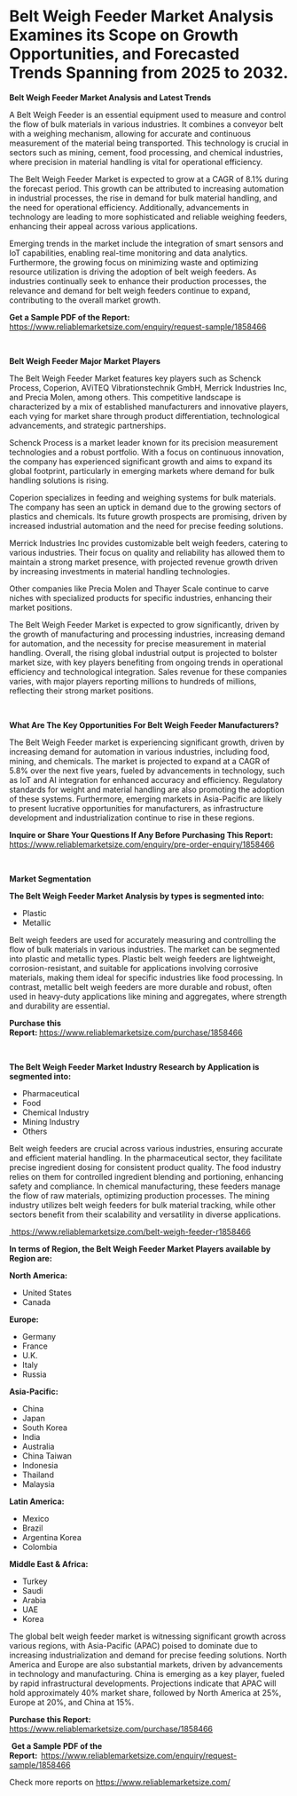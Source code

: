 <p><h1>Belt Weigh Feeder Market Analysis Examines its Scope on Growth Opportunities, and Forecasted Trends Spanning from 2025 to 2032.</h1></p><p><strong>Belt Weigh Feeder Market Analysis and Latest Trends</strong></p>
<p><p>A Belt Weigh Feeder is an essential equipment used to measure and control the flow of bulk materials in various industries. It combines a conveyor belt with a weighing mechanism, allowing for accurate and continuous measurement of the material being transported. This technology is crucial in sectors such as mining, cement, food processing, and chemical industries, where precision in material handling is vital for operational efficiency.</p><p>The Belt Weigh Feeder Market is expected to grow at a CAGR of 8.1% during the forecast period. This growth can be attributed to increasing automation in industrial processes, the rise in demand for bulk material handling, and the need for operational efficiency. Additionally, advancements in technology are leading to more sophisticated and reliable weighing feeders, enhancing their appeal across various applications. </p><p>Emerging trends in the market include the integration of smart sensors and IoT capabilities, enabling real-time monitoring and data analytics. Furthermore, the growing focus on minimizing waste and optimizing resource utilization is driving the adoption of belt weigh feeders. As industries continually seek to enhance their production processes, the relevance and demand for belt weigh feeders continue to expand, contributing to the overall market growth.</p></p>
<p><strong>Get a Sample PDF of the Report:&nbsp;</strong> <a href="https://www.reliablemarketsize.com/enquiry/request-sample/1858466?utm_campaign=3199&utm_medium=2&utm_source=Github&utm_content=ia&utm_term=11042025&utm_id=belt-weigh-feeder">https://www.reliablemarketsize.com/enquiry/request-sample/1858466</a></p>
<p>&nbsp;</p>
<p><strong>Belt Weigh Feeder Major Market Players</strong></p>
<p><p>The Belt Weigh Feeder Market features key players such as Schenck Process, Coperion, AViTEQ Vibrationstechnik GmbH, Merrick Industries Inc, and Precia Molen, among others. This competitive landscape is characterized by a mix of established manufacturers and innovative players, each vying for market share through product differentiation, technological advancements, and strategic partnerships.</p><p>Schenck Process is a market leader known for its precision measurement technologies and a robust portfolio. With a focus on continuous innovation, the company has experienced significant growth and aims to expand its global footprint, particularly in emerging markets where demand for bulk handling solutions is rising.</p><p>Coperion specializes in feeding and weighing systems for bulk materials. The company has seen an uptick in demand due to the growing sectors of plastics and chemicals. Its future growth prospects are promising, driven by increased industrial automation and the need for precise feeding solutions.</p><p>Merrick Industries Inc provides customizable belt weigh feeders, catering to various industries. Their focus on quality and reliability has allowed them to maintain a strong market presence, with projected revenue growth driven by increasing investments in material handling technologies.</p><p>Other companies like Precia Molen and Thayer Scale continue to carve niches with specialized products for specific industries, enhancing their market positions.</p><p>The Belt Weigh Feeder Market is expected to grow significantly, driven by the growth of manufacturing and processing industries, increasing demand for automation, and the necessity for precise measurement in material handling. Overall, the rising global industrial output is projected to bolster market size, with key players benefiting from ongoing trends in operational efficiency and technological integration. Sales revenue for these companies varies, with major players reporting millions to hundreds of millions, reflecting their strong market positions.</p></p>
<p>&nbsp;</p>
<p><strong>What Are The Key Opportunities For Belt Weigh Feeder Manufacturers?</strong></p>
<p><p>The Belt Weigh Feeder market is experiencing significant growth, driven by increasing demand for automation in various industries, including food, mining, and chemicals. The market is projected to expand at a CAGR of 5.8% over the next five years, fueled by advancements in technology, such as IoT and AI integration for enhanced accuracy and efficiency. Regulatory standards for weight and material handling are also promoting the adoption of these systems. Furthermore, emerging markets in Asia-Pacific are likely to present lucrative opportunities for manufacturers, as infrastructure development and industrialization continue to rise in these regions.</p></p>
<p><strong>Inquire or Share Your Questions If Any Before Purchasing This Report:</strong> <a href="https://www.reliablemarketsize.com/enquiry/pre-order-enquiry/1858466?utm_campaign=3199&utm_medium=2&utm_source=Github&utm_content=ia&utm_term=11042025&utm_id=belt-weigh-feeder">https://www.reliablemarketsize.com/enquiry/pre-order-enquiry/1858466</a></p>
<p>&nbsp;</p>
<p><strong>Market Segmentation</strong></p>
<p><strong>The Belt Weigh Feeder Market Analysis by types is segmented into:</strong></p>
<p><ul><li>Plastic</li><li>Metallic</li></ul></p>
<p><p>Belt weigh feeders are used for accurately measuring and controlling the flow of bulk materials in various industries. The market can be segmented into plastic and metallic types. Plastic belt weigh feeders are lightweight, corrosion-resistant, and suitable for applications involving corrosive materials, making them ideal for specific industries like food processing. In contrast, metallic belt weigh feeders are more durable and robust, often used in heavy-duty applications like mining and aggregates, where strength and durability are essential.</p></p>
<p><strong>Purchase this Report:&nbsp;</strong><a href="https://www.reliablemarketsize.com/purchase/1858466?utm_campaign=3199&utm_medium=2&utm_source=Github&utm_content=ia&utm_term=11042025&utm_id=belt-weigh-feeder">https://www.reliablemarketsize.com/purchase/1858466</a></p>
<p>&nbsp;</p>
<p><strong>The Belt Weigh Feeder Market Industry Research by Application is segmented into:</strong></p>
<p><ul><li>Pharmaceutical</li><li>Food</li><li>Chemical Industry</li><li>Mining Industry</li><li>Others</li></ul></p>
<p><p>Belt weigh feeders are crucial across various industries, ensuring accurate and efficient material handling. In the pharmaceutical sector, they facilitate precise ingredient dosing for consistent product quality. The food industry relies on them for controlled ingredient blending and portioning, enhancing safety and compliance. In chemical manufacturing, these feeders manage the flow of raw materials, optimizing production processes. The mining industry utilizes belt weigh feeders for bulk material tracking, while other sectors benefit from their scalability and versatility in diverse applications.</p></p>
<p><a href="https://www.reliablemarketsize.com/belt-weigh-feeder-r1858466?utm_campaign=3199&utm_medium=2&utm_source=Github&utm_content=ia&utm_term=11042025&utm_id=belt-weigh-feeder">&nbsp;https://www.reliablemarketsize.com/belt-weigh-feeder-r1858466</a></p>
<p><strong>In terms of Region, the Belt Weigh Feeder Market Players available by Region are:</strong></p>
<p>
    <p> <strong> North America: </strong>
        <ul>
            <li>United States</li>
            <li>Canada</li>
        </ul>
        </p> 
    <p> <strong> Europe: </strong>
        <ul>
            <li>Germany</li>
            <li>France</li>
            <li>U.K.</li>
            <li>Italy</li>
            <li>Russia</li>
        </ul>
        </p> 
    <p> <strong> Asia-Pacific: </strong>
        <ul>
            <li>China</li>
            <li>Japan</li>
            <li>South Korea</li>
            <li>India</li>
            <li>Australia</li>
            <li>China Taiwan</li>
            <li>Indonesia</li>
            <li>Thailand</li>
            <li>Malaysia</li>
        </ul>
        </p> 
    <p> <strong> Latin America: </strong>
        <ul>
            <li>Mexico</li>
            <li>Brazil</li>
            <li>Argentina Korea</li>
            <li>Colombia</li>
        </ul>
        </p> 
    <p> <strong> Middle East & Africa: </strong>
        <ul>
            <li>Turkey</li>
            <li>Saudi</li>
            <li>Arabia</li>
            <li>UAE</li>
            <li>Korea</li>
        </ul>
    </p>
    </p>
<p><p>The global belt weigh feeder market is witnessing significant growth across various regions, with Asia-Pacific (APAC) poised to dominate due to increasing industrialization and demand for precise feeding solutions. North America and Europe are also substantial markets, driven by advancements in technology and manufacturing. China is emerging as a key player, fueled by rapid infrastructural developments. Projections indicate that APAC will hold approximately 40% market share, followed by North America at 25%, Europe at 20%, and China at 15%.</p></p>
<p><strong>Purchase this Report: </strong><a href="https://www.reliablemarketsize.com/purchase/1858466?utm_campaign=3199&utm_medium=2&utm_source=Github&utm_content=ia&utm_term=11042025&utm_id=belt-weigh-feeder">https://www.reliablemarketsize.com/purchase/1858466</a></p>
<p>&nbsp;<strong>Get a Sample PDF of the Report:&nbsp;&nbsp;</strong><a href="https://www.reliablemarketsize.com/enquiry/request-sample/1858466?utm_campaign=3199&utm_medium=2&utm_source=Github&utm_content=ia&utm_term=11042025&utm_id=belt-weigh-feeder">https://www.reliablemarketsize.com/enquiry/request-sample/1858466</a></p>
<p><strong></strong></p>
<p>Check more reports on <a href="https://www.reliablemarketsize.com/?utm_campaign=3199&utm_medium=2&utm_source=Github&utm_content=ia&utm_term=11042025&utm_id=belt-weigh-feeder">https://www.reliablemarketsize.com/</a></p>
